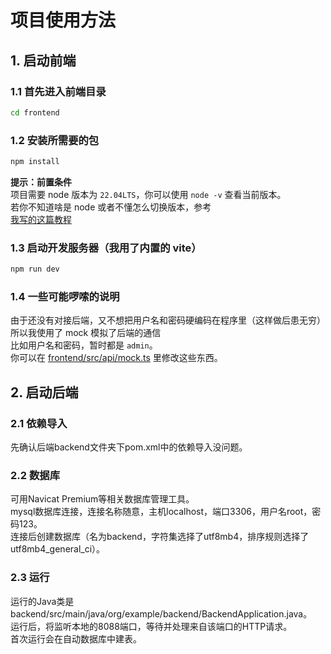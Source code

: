 # 项目使用方法
## 1. 启动前端
### 1.1 首先进入前端目录  
```bash
cd frontend
```

### 1.2 安装所需要的包  
```bash
npm install
```
**提示：前置条件**  
项目需要 node 版本为 `22.04LTS`，你可以使用 `node -v` 查看当前版本。  
若你不知道啥是 node 或者不懂怎么切换版本，参考  
[我写的这篇教程](https://kiss1314.top/a9272d17422f/)

### 1.3 启动开发服务器（我用了内置的 vite）
```bash
npm run dev
```

### 1.4 一些可能啰嗦的说明  
由于还没有对接后端，又不想把用户名和密码硬编码在程序里（这样做后患无穷）  
所以我使用了 mock 模拟了后端的通信  
比如用户名和密码，暂时都是 `admin`。  
你可以在 [frontend/src/api/mock.ts](frontend/src/api/mock.ts) 里修改这些东西。

## 2. 启动后端
### 2.1 依赖导入
先确认后端backend文件夹下pom.xml中的依赖导入没问题。
### 2.2 数据库
可用Navicat Premium等相关数据库管理工具。  
mysql数据库连接，连接名称随意，主机localhost，端口3306，用户名root，密码123。  
连接后创建数据库（名为backend，字符集选择了utf8mb4，排序规则选择了utf8mb4_general_ci）。  
### 2.3 运行
运行的Java类是backend/src/main/java/org/example/backend/BackendApplication.java。  
运行后，将监听本地的8088端口，等待并处理来自该端口的HTTP请求。  
首次运行会在自动数据库中建表。
